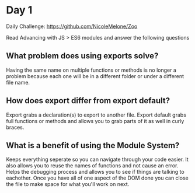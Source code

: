# Day 1 

Daily Challenge: https://github.com/NicoleMelone/Zoo

Read Advancing with JS > ES6 modules and answer the following questions

## What problem does using exports solve?
Having the same name on multiple functions or methods is no longer a problem because each one will be in a different folder or under a different file name. 

## How does export differ from export default?
Export grabs a declaration(s) to export to another file. Export default grabs full functions or methods and allows you to grab parts of it as well in curly braces.

## What is a benefit of using the Module System?
Keeps everything seperate so you can navigate through your code easier. It also allows you to reuse the names of functions and not cause an error. Helps the debugging process and allows you to see if things are talking to eachother. Once you have all of one aspect of the DOM done you can close the file to make space for what you'll work on next. 